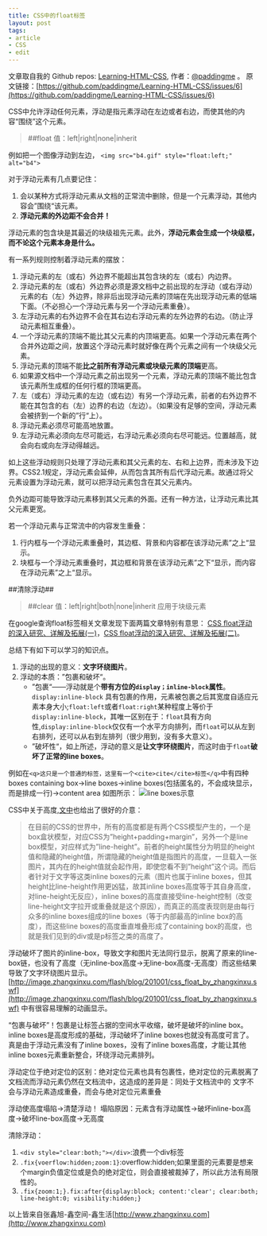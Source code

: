 ```yaml
---
title: CSS中的float标签
layout: post
tags:
- article
- CSS
- edit
---
```



 文章取自我的 Github  repos: [Learning-HTML-CSS](https://github.com/paddingme/Learning-HTML-CSS), 作者：[@paddingme](http://padding.me/about.html) 。
原文链接：[https://github.com/paddingme/Learning-HTML-CSS/issues/6](https://github.com/paddingme/Learning-HTML-CSS/issues/6)


CSS中允许浮动任何元素，浮动是指元素浮动在左边或者右边，而使其他的内容“围绕”这个元素。
> ##float
> 值：left|right|none|inherit

例如把一个图像浮动到左边，
`<img src="b4.gif" style="float:left;" alt="b4">`

对于浮动元素有几点要记住：
1. 会以某种方式将浮动元素从文档的正常流中删除，但是一个元素浮动，其他内容会”围绕“该元素。
2. **浮动元素的外边距不会合并！**

浮动元素的包含块是其最近的块级祖先元素。此外，**浮动元素会生成一个块级框，而不论这个元素本身是什么。**

有一系列规则控制着浮动元素的摆放：

1. 浮动元素的左（或右）外边界不能超出其包含块的左（或右）内边界。
2. 浮动元素的左（或右）外边界必须是源文档中之前出现的左浮动（或右浮动）元素的右（左）外边界，除非后出现浮动元素的顶端在先出现浮动元素的低端下面。（不必担心一个浮动元素与另一个浮动元素重叠）。
3. 左浮动元素的右外边界不会在其右边右浮动元素的左外边界的右边。（防止浮动元素相互重叠）。
4. 一个浮动元素的顶端不能比其父元素的内顶端更高。如果一个浮动元素在两个合并外边距之间，放置这个浮动元素时就好像在两个元素之间有一个块级父元素。
5. 浮动元素的顶端不能**比之前所有浮动元素或块级元素的顶端**更高。
6. 如果源文档中一个浮动元素之前出现另一个元素，浮动元素的顶端不能比包含该元素所生成框的任何行框的顶端更高。
7. 左（或右）浮动元素的左边（或右边）有另一个浮动元素，前者的右外边界不能在其包含的右（左）边界的右边（左边）。（如果没有足够的空间，浮动元素会被挤到一个新的”行“上）。
8. 浮动元素必须尽可能高地放置。
9. 左浮动元素必须向左尽可能远，右浮动元素必须向右尽可能远。位置越高，就会向右或向左浮动得越远。

如上这些浮动规则只处理了浮动元素和其父元素的左、右和上边界，而未涉及下边界。CSS2.1规定，浮动元素会延伸，从而包含其所有后代浮动元素。故通过将父元素设置为浮动元素，就可以把浮动元素包含在其父元素内。


负外边距可能导致浮动元素移到其父元素的外面。还有一种方法，让浮动元素比其父元素更宽。

若一个浮动元素与正常流中的内容发生重叠：

1. 行内框与一个浮动元素重叠时，其边框、背景和内容都在该浮动元素”之上“显示。
2. 块框与一个浮动元素重叠时，其边框和背景在该浮动元素”之下“显示，而内容在浮动元素”之上“显示。

##清除浮动##
> ##clear
> 值：left|right|both|none|inherit
> 应用于块级元素


在google查询float标签相关文章发现下面两篇文章特别有意思：
[CSS float浮动的深入研究、详解及拓展(一)](http://www.zhangxinxu.com/wordpress/?p=583)，[CSS float浮动的深入研究、详解及拓展(二)](http://www.zhangxinxu.com/wordpress/?p=594)。

总结下有如下可以学习的知识点。

1. 浮动的出现的意义：**文字环绕图片**。
2. 浮动的本质：”包裹和破坏“。
    *  ”包裹“——浮动就是个**带有方位的`display；inline-block`属性**。`display:inline-block` 具有包裹的作用，元素被包裹之后其宽度自适应元素本身大小;`float:left`或者`float:right`某种程度上等价于`display:inline-block`，其唯一区别在于：`float`具有方向性,`display:inline-block`仅仅有一个水平方向排列，而`float`可以从左到右排列，还可以从右到左排列（很少用到，没有多大意义）。
    * ”破坏性“，如上所述，浮动的意义是**让文字环绕图片**，而这时由于`float`**破坏了正常的line boxes**。

 例如在`<q>这只是一个普通的标签，这里有一个<cite>cite</cite>标签</q>`中有四种boxes
 containing box->line boxes->inline boxes(包括匿名的，不会成块显示，而是排成一行)->content area
如图所示：
 <img  alt="line boxes示意" src="http://paddingme.qiniudn.com/float.png" >


CSS中关于高度,[文中](http://www.zhangxinxu.com/wordpress/?p=583)也给出了很好的介意：
>在目前的CSS的世界中，所有的高度都是有两个CSS模型产生的，一个是box盒状模型，对应CSS为”height+padding+margin”，另外一个是line box模型，对应样式为”line-height”。前者的height属性分为明显的height值和隐藏的height值，所谓隐藏的height值是指图片的高度，一旦载入一张图片，其内在的height值就会起作用，即使您看不到”height”这个词。而后者针对于文字等这类inline boxes的元素（图片也属于inline boxes，但其height比line-height作用更凶猛，故其inline boxes高度等于其自身高度，对line-height无反应），inline boxes的高度直接受line-height控制（改变line-height文字拉开或重叠就是这个原因），而真正的高度表现则是由每行众多的inline boxes组成的line boxes（等于内部最高的inline box的高度），而这些line boxes的高度垂直堆叠形成了containing box的高度，也就是我们见到的div或是p标签之类的高度了。

浮动破坏了图片的inline-box，导致文字和图片无法同行显示，脱离了原来的line-box链，也没有了高度（无inline-box高度->无line-box高度-无高度）而这些结果导致了文字环绕图片显示。
[http://image.zhangxinxu.com/flash/blog/201001/css_float_by_zhangxinxu.swf](http://image.zhangxinxu.com/flash/blog/201001/css_float_by_zhangxinxu.swf) 中有很容易理解的动画显示。

“包裹与破坏”！包裹是让标签占据的空间水平收缩，破坏是破坏的inline box。inline boxes是高度形成的基础，浮动破坏了inline boxes也就没有高度可言了。真是由于浮动元素没有了inline boxes，没有了inline boxes高度，才能让其他inline boxes元素重新整合，环绕浮动元素排列。


浮动定位于绝对定位的区别：绝对定位元素也具有包裹性，绝对定位的元素脱离了文档流而浮动元素仍然在文档流中，这造成的差异是：同处于文档流中的 文字不会与浮动元素造成重叠，而会与绝对定位元素重叠


浮动使高度塌陷->清楚浮动！
塌陷原因：元素含有浮动属性->破坏inline-box高度->破坏line-box高度->无高度

清除浮动：

1. `<div style="clear:both;"></div>`:浪费一个div标签
2.  `.fix{voerflow:hidden;zoom:1}`:overflow:hidden;如果里面的元素要是想来个margin负值定位或是负的绝对定位，则会直接被裁掉了，所以此方法有局限性的。
3. `.fix{zoom:1;}.fix:after{display:block; content:'clear'; clear:both; line-height:0; visibility:hidden;}`

以上皆来自张鑫旭-鑫空间-鑫生活[http://www.zhangxinxu.com](http://www.zhangxinxu.com)





